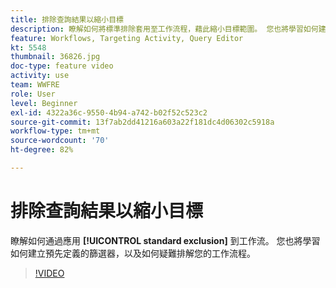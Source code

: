 ```yaml
---
title: 排除查詢結果以縮小目標
description: 瞭解如何將標準排除套用至工作流程，藉此縮小目標範圍。 您也將學習如何建立預先定義的篩選器，以及如何疑難排解您的工作流程。
feature: Workflows, Targeting Activity, Query Editor
kt: 5548
thumbnail: 36826.jpg
doc-type: feature video
activity: use
team: WWFRE
role: User
level: Beginner
exl-id: 4322a36c-9550-4b94-a742-b02f52c523c2
source-git-commit: 13f7ab2dd41216a603a22f181dc4d06302c5918a
workflow-type: tm+mt
source-wordcount: '70'
ht-degree: 82%

---
```


# 排除查詢結果以縮小目標

瞭解如何通過應用 **[!UICONTROL standard exclusion]** 到工作流。 您也將學習如何建立預先定義的篩選器，以及如何疑難排解您的工作流程。

>[!VIDEO](https://video.tv.adobe.com/v/36826?quality=12&learn=on)
